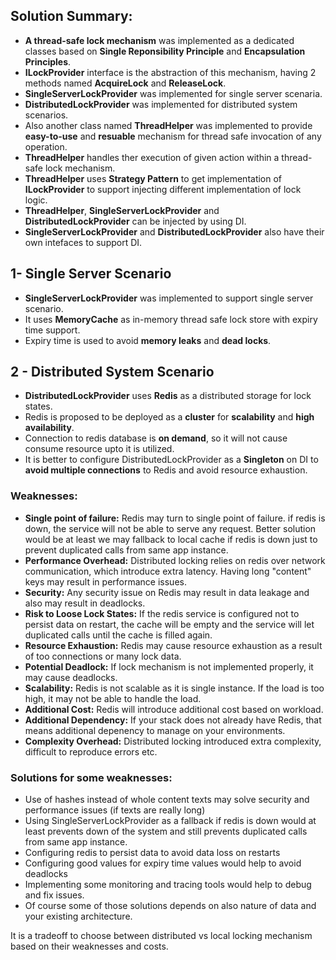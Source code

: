 ## Solution Summary:
* **A thread-safe lock mechanism** was implemented as a dedicated classes based on **Single Reponsibility Principle** and **Encapsulation Principles**.
* **ILockProvider** interface is the abstraction of this mechanism, having 2 methods named **AcquireLock** and **ReleaseLock**.
* **SingleServerLockProvider** was implemented for single server scenaria.
* **DistributedLockProvider** was implemented for distributed system scenarios.
* Also another class named **ThreadHelper** was implemented to provide **easy-to-use** and **resuable** mechanism for thread safe invocation of any operation.
* **ThreadHelper** handles ther execution of given action within a thread-safe lock mechanism.
* **ThreadHelper** uses **Strategy Pattern** to get implementation of **ILockProvider** to support injecting different implementation of lock logic.
* **ThreadHelper**, **SingleServerLockProvider** and **DistributedLockProvider** can be injected by using DI.
* **SingleServerLockProvider** and **DistributedLockProvider** also have their own intefaces to support DI.

## 1- Single Server Scenario

* **SingleServerLockProvider** was implemented to support single server scenario.
* It uses **MemoryCache** as in-memory thread safe lock store with expiry time support.
* Expiry time is used to avoid **memory leaks** and **dead locks**.

## 2 - Distributed System Scenario

* **DistributedLockProvider** uses **Redis** as a distributed storage for lock states.
* Redis is proposed to be deployed as a **cluster** for **scalability** and **high availability**.
* Connection to redis database is **on demand**, so it will not cause consume resource upto it is utilized.
* It is better to configure DistributedLockProvider as a **Singleton** on DI to **avoid multiple connections** to Redis and avoid resource exhaustion.


### Weaknesses:
* **Single point of failure:** Redis may turn to single point of failure. if redis is down, the service will not be able to serve any request.
Better solution would be at least we may fallback to local cache if redis is down just to prevent duplicated calls from same app instance.
* **Performance Overhead:** Distributed locking relies on redis over network communication, which introduce extra latency. Having long "content" keys may result in performance issues.
* **Security:** Any security issue on Redis may result in data leakage and also may result in deadlocks.
* **Risk to Loose Lock States:** If the redis service is configured not to persist data on restart, the cache will be empty and the service will let duplicated calls until the cache is filled again.
* **Resource Exhaustion:** Redis may cause resource exhaustion as a result of too connections or many lock data.
* **Potential Deadlock:** If lock mechanism is not implemented properly, it may cause deadlocks.
* **Scalability:** Redis is not scalable as it is single instance. If the load is too high, it may not be able to handle the load.
* **Additional Cost:** Redis will introduce additional cost based on workload.
* **Additional Dependency:** If your stack does not already have Redis, that means additional depenency to manage on your environments.
* **Complexity Overhead:** Distributed locking introduced extra complexity, difficult to reproduce errors etc.

### Solutions for some weaknesses:
* Use of hashes instead of whole content texts may solve security and performance issues (if texts are really long)
* Using SingleServerLockProvider as a fallback if redis is down would at least prevents down of the system and still prevents duplicated calls from same app instance.
* Configuring redis to persist data to avoid data loss on restarts
* Configuring good values for expiry time values would help to avoid deadlocks
* Implementing some monitoring and tracing tools would help to debug and fix issues.
* Of course some of those solutions depends on also nature of data and your existing architecture.


It is a tradeoff to choose between distributed vs local locking mechanism based on their weaknesses and costs.
